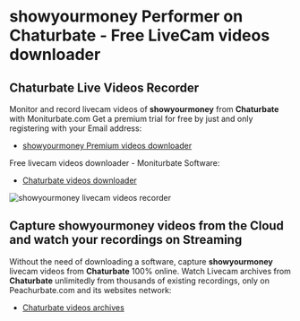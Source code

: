 # showyourmoney Performer on Chaturbate - Free LiveCam videos downloader

## Chaturbate Live Videos Recorder

Monitor and record livecam videos of **showyourmoney** from **Chaturbate** with Moniturbate.com
Get a premium trial for free by just and only registering with your Email address:
* [showyourmoney Premium videos downloader](https://moniturbate.com/request-demo-licence-key.html)

Free livecam videos downloader - Moniturbate Software:
* [Chaturbate videos downloader](https://moniturbate.com/moniturbate-download-software.html)

![showyourmoney livecam videos recorder](https://peachurnet.com/templates/moniturbate-software.png)


## Capture showyourmoney videos from the Cloud and watch your recordings on Streaming

Without the need of downloading a software, capture **showyourmoney** livecam videos from **Chaturbate** 100% online.
Watch Livecam archives from **Chaturbate** unlimitedly from thousands of existing recordings, only on Peachurbate.com and its websites network:
* [Chaturbate videos archives](https://peachurnet.com/)